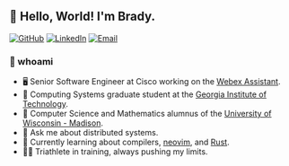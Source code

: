 ## 🤖 Hello, World! I'm Brady.

[![GitHub](https://img.shields.io/badge/bradylenz-black?style=flat-square&logo=github)](https://github.com/bradylenz)
[![LinkedIn](https://img.shields.io/badge/brlenz-blue?style=flat-square&logo=linkedin)](https://www.linkedin.com/in/brlenz/)
[![Email](https://img.shields.io/badge/brady@bradylenz.com-03a8a6?style=flat-square&logo=gmail&logoColor=white)](mailto:brady@bradylenz.com)

### 🧐 whoami

- 🖥️ Senior Software Engineer at Cisco working on the [Webex Assistant](https://www.webex.com/webex-assistant.html).
- 🏫 Computing Systems graduate student at the [Georgia Institute of Technology](https://www.gatech.edu/).
- 📜 Computer Science and Mathematics alumnus of the [University of Wisconsin - Madison](https://www.wisc.edu/).
- 💬 Ask me about distributed systems.
- 🌱 Currently learning about compilers, [neovim](https://neovim.io/), and [Rust](https://www.rust-lang.org/).
- 🚴‍♂️ Triathlete in training, always pushing my limits.
